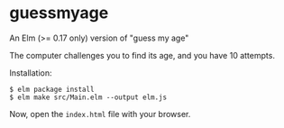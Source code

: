 # guessmyage
An Elm (>= 0.17 only) version of "guess my age"

The computer challenges you to find its age, and you have 10 attempts.

Installation:

```
$ elm package install
$ elm make src/Main.elm --output elm.js
```

Now, open the `index.html` file with your browser.
